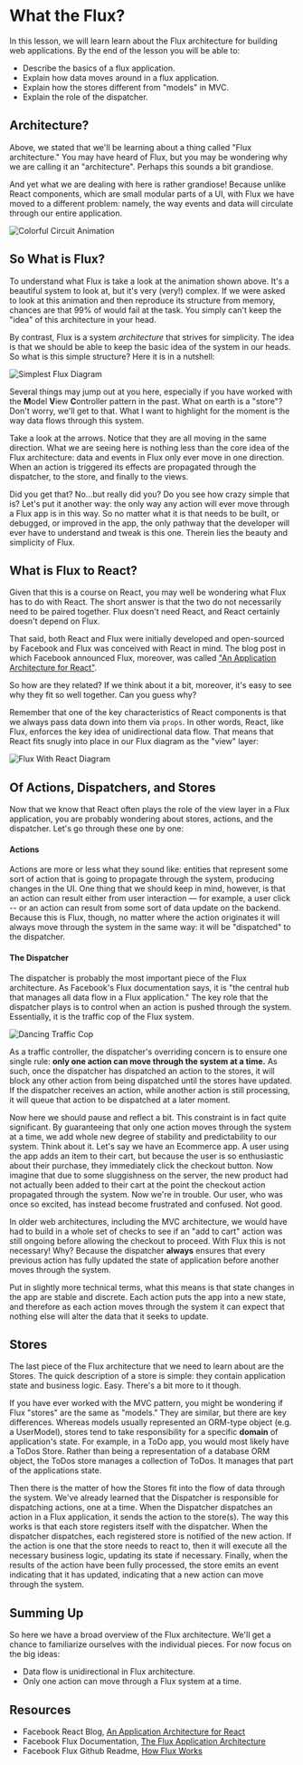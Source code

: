 What the Flux?
==============

In this lesson, we will learn learn about the Flux architecture for building web
applications. By the end of the lesson you will be able to:

* Describe the basics of a flux application.
* Explain how data moves around in a flux application.
* Explain how the stores different from "models" in MVC.
* Explain the role of the dispatcher.

## Architecture?

Above, we stated that we'll be learning about a thing called "Flux architecture."
You may have heard of Flux, but you may be wondering why we are calling it an
"architecture". Perhaps this sounds a bit grandiose.

And yet what we are dealing with here is rather grandiose! Because unlike React
components, which are small modular parts of a UI, with Flux we have moved to a 
different problem: namely, the way events and data will circulate through our 
entire application.

![Colorful Circuit Animation](https://media.giphy.com/media/xTiTnxpQ3ghPiB2Hp6/giphy.gif)

## So What is Flux?

To understand what Flux is take a look at the animation shown above. It's a beautiful
system to look at, but it's very (very!) complex. If we were asked to look at this
animation and then reproduce its structure from memory, chances are that 99%
of would fail at the task. You simply can't keep the "idea" of this architecture
in your head.

By contrast, Flux is a system _architecture_ that strives for simplicity. The idea
is that we should be able to keep the basic idea of the system in our heads.
So what is this simple structure? Here it is in a nutshell:

![Simplest Flux Diagram](https://ezmiller.s3.amazonaws.com/public/images/flux-simplest.jpg)

Several things may jump out at you here, especially if you have worked with the
**M**odel **V**iew **C**ontroller pattern in the past. What on earth is a "store"?
Don't worry, we'll get to that. What I want to highlight for the moment is the
way data flows through this system.

Take a look at the arrows. Notice that they are all moving in the same direction.
What we are seeing here is nothing less than the core idea of the Flux architecture:
data and events in Flux only ever move in one direction. When an action is
triggered its effects are propagated through the dispatcher, to the store, and
finally to the views.

Did you get that? No...but really did you? Do you see how crazy simple that is?
Let's put it another way: the only way any action will ever move through a Flux
app is in this way. So no matter what it is that needs to be built, or debugged,
or improved in the app, the only pathway that the developer will ever have to
understand and tweak is this one. Therein lies the beauty and simplicity of Flux.

## What is Flux to React?

Given that this is a course on React, you may well be wondering what Flux has
to do with React. The short answer is that the two do not necessarily need to
be paired together. Flux doesn't need React, and React certainly doesn't depend
on Flux.

That said, both React and Flux were initially developed and open-sourced by Facebook
and Flux was conceived with React in mind. The blog post in which Facebook announced
Flux, moreover, was called ["An Application Architecture for React"](http://facebook.github.io/react/blog/2014/05/06/flux.html).

So how are they related? If we think about it a bit, moreover, it's easy to see
why they fit so well together. Can you guess why?

Remember that one of the key characteristics of React components is that we always
pass data down into them via `props`. In other words, React, like Flux, enforces
the  key idea of unidirectional data flow. That means that React fits snugly into
place in our Flux diagram as the "view" layer:

![Flux With React Diagram](https://ezmiller.s3.amazonaws.com/public/images/flux-with-react2.jpg)

## Of Actions, Dispatchers, and Stores

Now that we know that React often plays the role of the view layer in a Flux
application, you are probably wondering about stores, actions, and the dispatcher.
Let's go through these one by one:

#### Actions

Actions are more or less what they sound like: entities that represent some sort
of action that is going to propagate through the system, producing changes in the
UI. One thing that we should keep in mind, however, is that an action can result
either from user interaction &mdash; for example, a user click -- or an action 
can result from some sort of data update on the backend. Because this is Flux,
though, no matter where the action originates it will always move through the
system in the same way: it will be "dispatched" to the dispatcher.

#### The Dispatcher

The dispatcher is probably the most important piece of the Flux architecture. As
Facebook's Flux documentation says, it is "the central hub that manages all
data flow in a Flux application." The key role that the dispatcher plays is to
control when an action is pushed through the system. Essentially, it is the 
traffic cop of the Flux system.

![Dancing Traffic Cop](https://media.giphy.com/media/jxooXMa2kAiys/giphy.gif)

As a traffic controller, the dispatcher's overriding concern is to ensure one
single rule: **only one action can move
through the system at a time.** As such, once the dispatcher has dispatched
an action to the stores, it will block any other action from being dispatched until
the stores have updated. If the dispatcher receives an action, while another action
is still processing, it will queue that action to be dispatched at a later moment.

Now here we should pause and reflect a bit. This constraint is in fact
quite significant. By guaranteeing that only one action moves through
the system at a time, we add whole new degree of stability and
predictability to our system. Think about it. Let's say we have an Ecommerce app.
A user using the app adds an item to their cart, but because the user is so
enthusiastic about their purchase, they immediately click the checkout button.
Now imagine that due to some sluggishness on the server, the new product had
not actually been added to their cart at the point the checkout action propagated
through the system. Now we're in trouble. Our user, who was once so excited,
has instead become frustrated and confused. Not good.

In older web architectures, including the MVC architecture, we would have had to build
in a whole set of checks to see if an "add to cart" action was still ongoing before
allowing the checkout to proceed. With Flux this is not necessary! Why? Because
the dispatcher **always** ensures that every previous action has fully updated
the state of application before another moves through the system.

Put in slightly more technical terms, what this means is that state changes
in the app are stable and discrete. Each action puts the app into a new state,
and therefore as each action moves through the system it can expect that nothing
else will alter the data that it seeks to update.

## Stores

The last piece of the Flux architecture that we need to learn about are the
Stores. The quick description of a store is simple: they contain application
state and business logic. Easy. There's a bit more to it though.

If you have ever worked with the MVC pattern, you might be wondering
if Flux "stores" are the same as "models." They are similar, but there are key
differences. Whereas models usually represented an ORM-type object (e.g. a UserModel),
stores tend to take responsibility for a specific **domain** of application's state.
For example, in a ToDo app, you would most likely have a ToDos Store. Rather than
being a representation of a database ORM object, the ToDos store manages a collection
of ToDos. It manages that part of the applications state.

Then there is the matter of how the Stores fit into the flow of data through the
system. We've already learned that the Dispatcher is responsible for dispatching
actions, one at a time. When the Dispatcher dispatches an action in a Flux application,
it sends the action to the store(s). The way this works is that each store registers
itself with the dispatcher. When the dispatcher dispatches, each registered store 
is notified of the new action. If the action is one that the store needs to react to,
then it will execute all the necessary business logic, updating its state if
necessary. Finally, when the results of the action have been fully processed,
the store emits an event indicating that it has updated, indicating that a new
action can move through the system.

## Summing Up

So here we have a broad overview of the Flux architecture. We'll get a chance to
familiarize ourselves with the individual pieces. For now focus on the big ideas:
* Data flow is unidirectional in Flux architecture.
* Only one action can move through a Flux system at a time.

## Resources

- Facebook React Blog, [An Application Architecture for React](http://facebook.github.io/react/blog/2014/05/06/flux.html)
- Facebook Flux Documentation, [The Flux Application Architecture](https://facebook.github.io/flux/docs/overview.html)
- Facebook Flux Github Readme, [How Flux Works](https://github.com/facebook/flux#how-flux-works)
